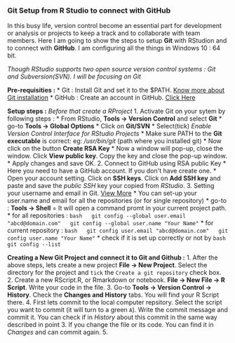 ### Git Setup from R Studio to connect with GitHub

In this busy life, version control become an essential part for development or analysis or projects to keep a track and to collaborate with team members. Here I am going to show the steps to setup **Git** with RStudion and to connect with **GitHub**. I am configuring all the things in Windows 10 : 64 bit.

*Though RStudio supports two open source version control systems : Git and Subversion(SVN). I will be focusing on Git*

**Pre-requisities :** \* Git : Install Git and set it to the $PATH. [Know more about Git installation](https://git-scm.com/) \* GitHub : Create an account in GitHub. [Click Here](https://github.com/)

**Setup steps :** *Before that create a RProject* 1. Activate Git on your sytem by following steps : \* From RStudio, **Tools -&gt; Version Control** and select **Git** \* go-to **Tools -&gt; Global Options** \* Click on **Git/SVN** \* Select(tick) *Enable Version Control Interface for RStudio Projects* \* Make sure PATH to the **Git executable** is correct: eg: */usr/bin/git* (path where you installed git) \* Now click on the button **Create RSA Key** \* Now a window will pop-up, close the window. Click **View public key**. Copy the key and close the pop-up window. \* Apply changes and save OK. 2. Connect to GitHub using RSA public Key \* Here you need to have a GitHub account. If you don't have create one. \* Open your account setting. Click on **SSH keys**. Click on **Add SSH key** and paste and save the *public SSH* key your copied from *RStudio*. 3. Setting your username and email in Git. [View More](https://help.github.com/articles/setting-your-username-in-git/) \* You can set-up your user.name and email for all the repositories (or for single repository) \* go-to : **Tools -&gt; Shell** = It will open a command promt in your current project path. \* for all repositories : `bash   git config --global user.email "abcd@domain.com"   git config --global user.name "Your Name"` \* for current repository : `bash   git config user.email "abcd@domain.com"   git config user.name "Your Name"` \* check if it is set up correctly or not by `bash git config --list`

**Creating a New Git Project and connect it to Git and Github :** 1. After the above steps, lets create a new project **File -&gt; New Project**. Select the directory for the project and `tick` the `Create a git repository` check box. 2. Create a new RScript.R, or Rmarkdown or notebook. **File -&gt; New File -&gt; R Script**. Write your code in the file. 3. Go-to **Tools -&gt; Version Control -&gt; History**. Check the **Changes and History** tabs. You will find your R Script there. 4. First lets commit to the local computer repsitory. Select the script you want to commit (it will turn to a green `A`). Write the commit message and commit it. You can check if in *History* about this commit in the same way described in point 3. If you change the file or its code. You can find it in *Changes* and can commit again. 5.
